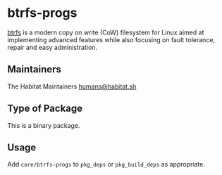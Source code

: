 # btrfs-progs

[btrfs][1] is a modern copy on write (CoW) filesystem for Linux aimed at
implementing advanced features while also focusing on fault tolerance,
repair and easy administration.

## Maintainers

The Habitat Maintainers <humans@habitat.sh>

## Type of Package

This is a binary package.

## Usage

Add `core/btrfs-progs` to `pkg_deps` or `pkg_build_deps` as
appropriate.

[1]: https://btrfs.wiki.kernel.org/index.php/Main_Page
